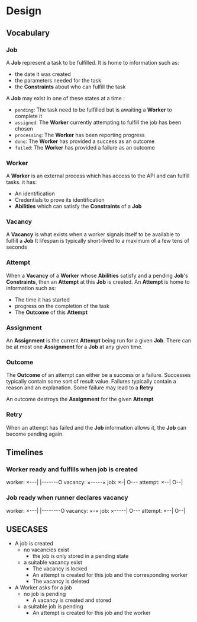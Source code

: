 Design
======

Vocabulary
----------

### Job

A **Job** represent a task to be fulfilled. It is home to information such as:

  - the date it was created
  - the parameters needed for the task
  - the **Constraints** about who can fulfill the task

A **Job** may exist in one of these states at a time :

  + `pending`: The task need to be fulfilled but is awaiting a **Worker** to complete it
  + `assigned`: The **Worker** currently attempting to fulfill the job has been chosen
  + `processing`: The **Worker** has been reporting progress
  + `done`: The **Worker** has provided a success as an outcome
  + `failed`: The **Worker** has provided a failure as an outcome

### Worker

A **Worker** is an external process which has access to the API and can fulfill tasks. it has:

  - An identification
  - Credentials to prove its identification
  - **Abilities** which can satisfy the **Constraints** of a **Job**

### Vacancy

A **Vacancy** is what exists when a worker signals itself to be available to fulfill a **Job** It lifespan
is typically short-lived to a maximum of a few tens of seconds

### Attempt

When a **Vacancy** of a **Worker** whose **Abilities** satisfy and a pending **Job**'s **Constraints**, then
an **Attempt** at this **Job** is created. An **Attempt** is home to information such as:

  - The time it has started
  - progress on the completion of the task
  - The **Outcome** of this **Attempt**

### Assignment

An **Assignment** is the current **Attempt** being run for a given **Job**. There can
be at most one **Assignment** for a **Job** at any given time.

### Outcome

The **Outcome** of an attempt can either be a success or a failure. Successes typically contain some sort
of result value. Failures typically contain a reason and an explanation. Some failure may lead to a **Retry**

An outcome destroys the **Assignment** for the given **Attempt**

### Retry

When an attempt has failed and the **Job** information allows it, the **Job** can become pending again.

Timelines
---------

### Worker ready and fulfills when job is created

worker:   ×---|        |-------O
vacancy:      ×-----×
job:              ×-|             O---
attempt:            ×--|       O--|

### Job ready when runner declares vacancy

worker:  ×---|    |--------O
vacancy:     ×-×
job:     ×-----|              O---
attempt:       ×--|        O--|


USECASES
--------

+ A job is created
  - no vacancies exist
    * the job is only stored in a pending state
  - a suitable vacancy exist
    * The vacancy is locked
    * An attempt is created for this job and the corresponding worker
    * The vacancy is deleted
+ A Worker asks for a job
  - no job is pending
    * A vacancy is created and stored
  - a suitable job is pending
    * An attempt is created for this job and the worker
